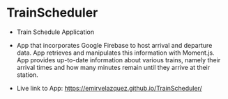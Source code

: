 # TrainScheduler
* Train Schedule Application

- App that incorporates Google Firebase to host arrival and departure data. App retrieves and manipulates this information with Moment.js. App provides up-to-date information about various trains, namely their arrival times and how many minutes remain until they arrive at their station.

- Live link to App: https://emirvelazquez.github.io/TrainScheduler/

